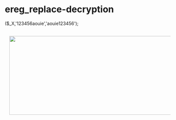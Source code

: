 # ereg_replace-decryption
($_X,'123456aouie','aouie123456');

<div style="text-align: center;">
<div style="text-align: left;">
<div class="separator" style="clear: both; text-align: center;">
<br /></div>
<div class="separator" style="clear: both; text-align: center;">
<a href="https://1.bp.blogspot.com/-17lh5qBcEvQ/XGITB0xaPlI/AAAAAAAAIxY/Bwrl_w1LSyYebmZ6R-NNZDdEP2qOp6h2wCLcBGAs/s1600/Screenshot_5.jpg" imageanchor="1" style="margin-left: 1em; margin-right: 1em;"><img border="0" data-original-height="229" data-original-width="590" height="248" src="https://1.bp.blogspot.com/-17lh5qBcEvQ/XGITB0xaPlI/AAAAAAAAIxY/Bwrl_w1LSyYebmZ6R-NNZDdEP2qOp6h2wCLcBGAs/s640/Screenshot_5.jpg" width="640" /></a></div>
<br /></div>
<div style="text-align: left;">
</div>
</div>
